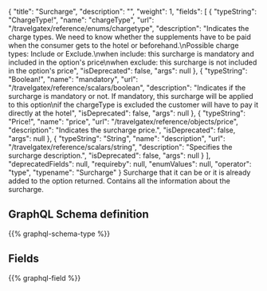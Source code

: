 {
  "title": "Surcharge",
  "description": "",
  "weight": 1,
  "fields": [
    {
      "typeString": "ChargeType!",
      "name": "chargeType",
      "url": "/travelgatex/reference/enums/chargetype",
      "description": "Indicates the charge types. We need to know whether the supplements have to be paid when the consumer gets to the hotel or beforehand.\nPossible charge types: Include or Exclude.\nwhen include: this surcharge is mandatory and included in the option's price\nwhen exclude: this surcharge is not included in the option's price",
      "isDeprecated": false,
      "args": null
    },
    {
      "typeString": "Boolean!",
      "name": "mandatory",
      "url": "/travelgatex/reference/scalars/boolean",
      "description": "Indicates if the surcharge is mandatory or not. If mandatory, this surcharge will be applied to this option\nif the chargeType is excluded the customer will have to pay it directly at the hotel",
      "isDeprecated": false,
      "args": null
    },
    {
      "typeString": "Price!",
      "name": "price",
      "url": "/travelgatex/reference/objects/price",
      "description": "Indicates the surcharge price.",
      "isDeprecated": false,
      "args": null
    },
    {
      "typeString": "String",
      "name": "description",
      "url": "/travelgatex/reference/scalars/string",
      "description": "Specifies the surcharge description.",
      "isDeprecated": false,
      "args": null
    }
  ],
  "deprecatedFields": null,
  "requireby": null,
  "enumValues": null,
  "operator": "type",
  "typename": "Surcharge"
}
Surcharge that it can be or it is already added to the option returned. Contains all the information about the surcharge.
## GraphQL Schema definition

{{% graphql-schema-type %}}

## Fields

{{% graphql-field %}}
